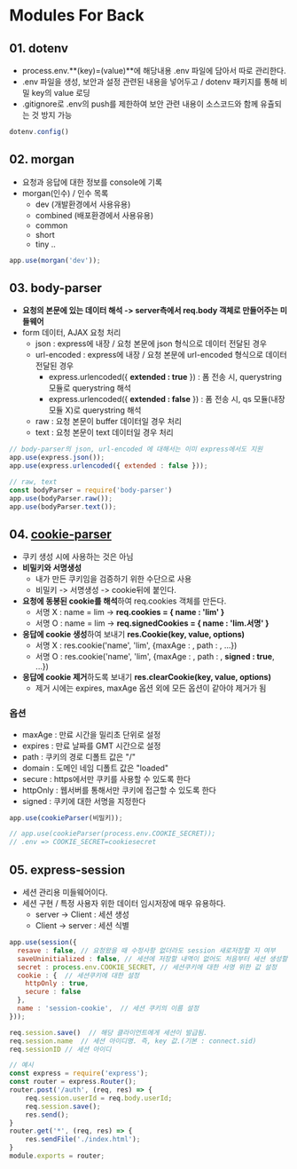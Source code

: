 # Modules For Back

## 01. dotenv

- process.env.**(key)=(value)**에 해당내용 .env 파일에 담아서 따로 관리한다.
- .env 파일을 생성, 보안과 설정 관련된 내용을 넣어두고 / dotenv 패키지를 통해 비밀 key의 value 로딩
- .gitignore로 .env의 push를 제한하여 보안 관련 내용이 소스코드와 함께 유츌되는 것 방지 가능

```js
dotenv.config()
```

## 02. morgan

- 요청과 응답에 대한 정보를 console에 기록
- morgan(인수) / 인수 목록
  - dev (개발환경에서 사용유용)
  - combined (배포환경에서 사용유용)
  - common 
  - short
  - tiny ..

```js
app.use(morgan('dev'));
```

## 03. body-parser

- **요청의 본문에 있는 데이터 해석 -> server측에서 req.body 객체로 만들어주는 미들웨어**
- form 데이터, AJAX 요청 처리
  - json : express에 내장 / 요청 본문에 json 형식으로 데이터 전달된 경우
  - url-encoded : express에 내장 / 요청 본문에 url-encoded 형식으로 데이터 전달된 경우
    - express.urlencoded({ **extended : true** }) : 폼 전송 시, querystring 모듈로 querystring 해석
    - express.urlencoded({ **extended : false** }) : 폼 전송 시, qs 모듈(내장모듈 X)로 querystring 해석
  - raw : 요청 본문이 buffer 데이터일 경우 처리
  - text : 요청 본문이 text 데이터일 경우 처리

```js
// body-parser의 json, url-encoded 에 대해서는 이미 express에서도 지원
app.use(express.json());
app.use(express.urlencoded({ extended : false }));

// raw, text
const bodyParser = require('body-parser')
app.use(bodyParser.raw());
app.use(bodyParser.text());
```

## 04. [cookie-parser](https://inpa.tistory.com/entry/EXPRESS-%F0%9F%93%9A-bodyParser-cookieParser-%EB%AF%B8%EB%93%A4%EC%9B%A8%EC%96%B4)

- 쿠키 생성 시에 사용하는 것은 아님
- **비밀키와 서명생성**
  - 내가 만든 쿠키임을 검증하기 위한 수단으로 사용
  - 비밀키 -> 서명생성 -> cookie뒤에 붙인다.
- **요청에 동봉된 cookie를 해석**하여 req.cookies 객체를 만든다.
  - 서명 X : name = lim -> **req.cookies = { name : 'lim' }**
  - 서명 O : name = lim -> **req.signedCookies = { name : 'lim.서명' }**
- **응답에 cookie 생성**하여 보내기 **res.Cookie(key, value, options)**
  - 서명 X : res.cookie('name', 'lim', {maxAge : , path : , ...}) 
  - 서명 O : res.cookie('name', 'lim', {maxAge : , path : , **signed : true**, ...})
- **응답에 cookie 제거**하도록 보내기 **res.clearCookie(key, value, options)**
  - 제거 시에는 expires, maxAge 옵션 외에 모든 옵션이 같아야 제거가 됨

### 옵션

- maxAge : 만료 시간을 밀리초 단위로 설정
- expires : 만료 날짜를 GMT 시간으로 설정
- path : 쿠키의 경로 디폴트 값은 "/"
- domain : 도메인 네임 디폴트 값은 "loaded"
- secure : https에서만 쿠키를 사용할 수 있도록 한다
- httpOnly : 웹서버를 통해서만 쿠키에 접근할 수 있도록 한다
- signed : 쿠키에 대한 서명을 지정한다

```js
app.use(cookieParser(비밀키));

// app.use(cookieParser(process.env.COOKIE_SECRET));
// .env => COOKIE_SECRET=cookiesecret
```

## 05. express-session

- 세션 관리용 미들웨어이다.
- 세션 구현 / 특정 사용자 위한 데이터 임시저장에 매우 유용하다.
  - server -> Client : 세션 생성
  - Client -> server : 세션 식별 

```js
app.use(session({
  resave : false, // 요청왔을 때 수정사항 없더라도 session 새로저장할 지 여부
  saveUninitialized : false, // 세션에 저장할 내역이 없어도 처음부터 세션 생성할 지 설정
  secret : process.env.COOKIE_SECRET, // 세션쿠키에 대한 서명 위한 값 설정
  cookie : {  // 세션쿠키에 대한 설정
    httpOnly : true,
    secure : false
  },
  name : 'session-cookie',  // 세션 쿠키의 이름 설정
}));

req.session.save()  // 해당 클라이언트에게 세션이 발급됨.
req.session.name  // 세션 아이디명. 즉, key 값.(기본 : connect.sid)
req.sessionID // 세션 아이디

// 예시
const express = require('express');
const router = express.Router();
router.post('/auth', (req, res) => {
    req.session.userId = req.body.userId;
    req.session.save();
    res.send();
}
router.get('*', (req, res) => {
    res.sendFile('./index.html');
}
module.exports = router;
```